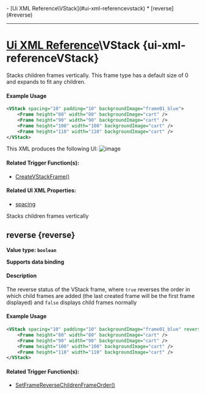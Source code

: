 <div id="toc" markdown="1">
- [Ui XML Reference\VStack](#ui-xml-referencevstack)
  * [reverse](#reverse)

</div>

***

# [Ui XML Reference](Ui-XML)\\VStack {ui-xml-referenceVStack}

[](overview-start)

Stacks children frames vertically. This frame type has a default size of 0 and expands to fit any children.

#### Example Usage
[](example-usage-start)
```xml
<VStack spacing="10" padding="10" backgroundImage="frame01_blue">
    <Frame height="80" width="80" backgroundImage="cart" />
    <Frame height="90" width="90" backgroundImage="cart" />
    <Frame height="100" width="100" backgroundImage="cart" />
    <Frame height="110" width="110" backgroundImage="cart" />
</VStack>
```
This XML produces the following UI:
![image](https://user-images.githubusercontent.com/34138206/149571053-99220913-20cc-48ad-b707-c1ad553749d4.png)

[](example-usage-end)

[](extra-section-start)
#### Related Trigger Function(s):
- [CreateVStackFrame()](Trigger-API-Reference-DCEI-Functions-Custom-UI#transform-createvstackframetransform-parent)

#### Related UI XML Properties:
- [spacing](Ui-XML-CommonAttributes#spacing)
[](extra-section-end)

[](overview-end)

Stacks children frames vertically

## [](VStack.reverse)reverse {reverse}
**Value type: `boolean`**

**Supports data binding**

[](manual-wiki-start)

#### Description
[](description-start)
The reverse status of the VStack frame, where `true` reverses the order in which child frames are added (the last created frame will be the first frame displayed) and `false` displays child frames normally
[](description-end)

#### Example Usage
[](example-usage-start)
```xml
<VStack spacing="10" padding="10" backgroundImage="frame01_blue" reverse="true">
    <Frame height="80" width="80" backgroundImage="cart" />
    <Frame height="90" width="90" backgroundImage="cart" />
    <Frame height="100" width="100" backgroundImage="cart" />
    <Frame height="110" width="110" backgroundImage="cart" />
</VStack>
```
[](example-usage-end)

[](extra-section-start)
#### Related Trigger Function(s):
- [SetFrameReverseChildrenFrameOrder()](Trigger-API-Reference-DCEI-Functions-Custom-UI#void-setframereversechildrenframeordertransform-ui-bool-value)

[](manual-wiki-end)

